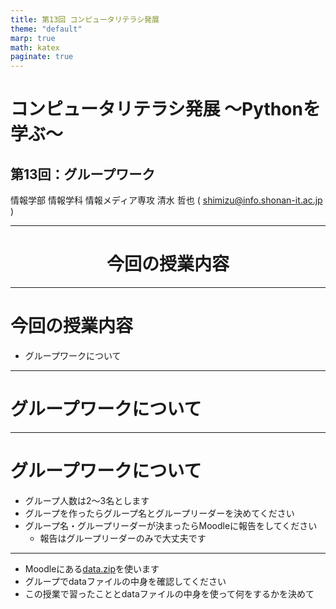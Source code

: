 ```yaml
---
title: 第13回 コンピュータリテラシ発展
theme: "default"
marp: true
math: katex
paginate: true
---
```


# コンピュータリテラシ発展 〜Pythonを学ぶ〜

## 第13回：グループワーク

情報学部 情報学科 情報メディア専攻
清水 哲也 ( shimizu@info.shonan-it.ac.jp )

---

<div Align=center>

# 今回の授業内容

</div>

---

# 今回の授業内容

- グループワークについて

---

<div Aign=center>

# グループワークについて

</div>

---

# グループワークについて

- グループ人数は2〜3名とします
- グループを作ったらグループ名とグループリーダーを決めてください
- グループ名・グループリーダーが決まったらMoodleに報告をしてください
  - 報告はグループリーダーのみで大丈夫です

---

- Moodleにある[data.zip](https://moodle2024.shonan-it.ac.jp/mod/resource/view.php?id=46052)を使います
- グループでdataファイルの中身を確認してください
- この授業で習ったこととdataファイルの中身を使って何をするかを決めて